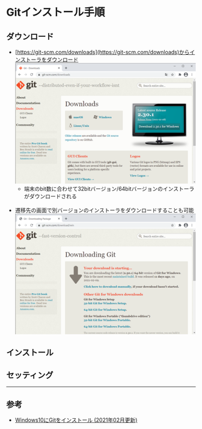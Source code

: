 # Gitインストール手順
## ダウンロード
- [https://git-scm.com/downloads](https://git-scm.com/downloads)からインストーラをダウンロード
<br /><img src="./img/01_download/01.png" height="320px"><br />
  - 端末のbit数に合わせて32bitバージョン/64bitバージョンのインストーラがダウンロードされる
  <br />
- 遷移先の画面で別バージョンのインストーラをダウンロードすることも可能
<br /><img src="./img/01_download/02.png" height="320px"><br />

## インストール

## セッティング

***
## 参考
- [Windows10にGitをインストール (2021年02月更新)](https://www.curict.com/item/60/60bfe0e.html)
